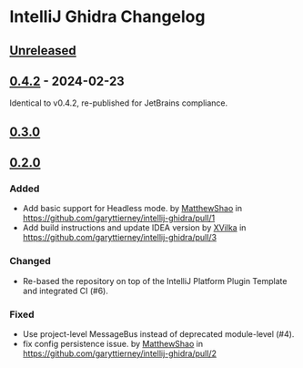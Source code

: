 <!-- Keep a Changelog guide -> https://keepachangelog.com -->

# IntelliJ Ghidra Changelog

## [Unreleased]

## [0.4.2] - 2024-02-23

Identical to v0.4.2, re-published for JetBrains compliance.

## [0.3.0]

## [0.2.0]

### Added

- Add basic support for Headless mode. by [MatthewShao](https://github.com/MatthewShao) in https://github.com/garyttierney/intellij-ghidra/pull/1
- Add build instructions and update IDEA version by [XVilka](https://github.com/XVilka) in https://github.com/garyttierney/intellij-ghidra/pull/3

### Changed

- Re-based the repository on top of the IntelliJ Platform Plugin Template and integrated CI (#6).

### Fixed

- Use project-level MessageBus instead of deprecated module-level (#4).
- fix config persistence issue. by [MatthewShao](https://github.com/MatthewShao) in https://github.com/garyttierney/intellij-ghidra/pull/2

[Unreleased]: https://github.com/garyttierney/intellij-ghidra/compare/v0.4.2...HEAD
[0.4.2]: https://github.com/garyttierney/intellij-ghidra/compare/v0.3.0...v0.4.2
[0.3.0]: https://github.com/garyttierney/intellij-ghidra/compare/v0.2.0...v0.3.0
[0.2.0]: https://github.com/garyttierney/intellij-ghidra/commits/v0.2.0
